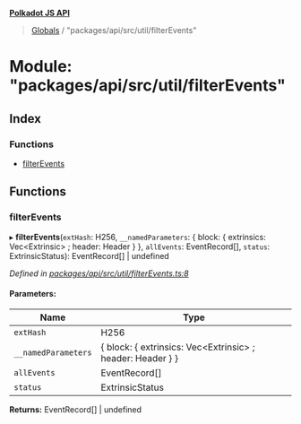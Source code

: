 **[Polkadot JS API](../README.md)**

> [Globals](../globals.md) / "packages/api/src/util/filterEvents"

# Module: "packages/api/src/util/filterEvents"

## Index

### Functions

* [filterEvents](_packages_api_src_util_filterevents_.md#filterevents)

## Functions

### filterEvents

▸ **filterEvents**(`extHash`: H256, `__namedParameters`: { block: { extrinsics: Vec\<Extrinsic> ; header: Header  }  }, `allEvents`: EventRecord[], `status`: ExtrinsicStatus): EventRecord[] \| undefined

*Defined in [packages/api/src/util/filterEvents.ts:8](https://github.com/polkadot-js/api/blob/d13e58fb3/packages/api/src/util/filterEvents.ts#L8)*

#### Parameters:

Name | Type |
------ | ------ |
`extHash` | H256 |
`__namedParameters` | { block: { extrinsics: Vec\<Extrinsic> ; header: Header  }  } |
`allEvents` | EventRecord[] |
`status` | ExtrinsicStatus |

**Returns:** EventRecord[] \| undefined
